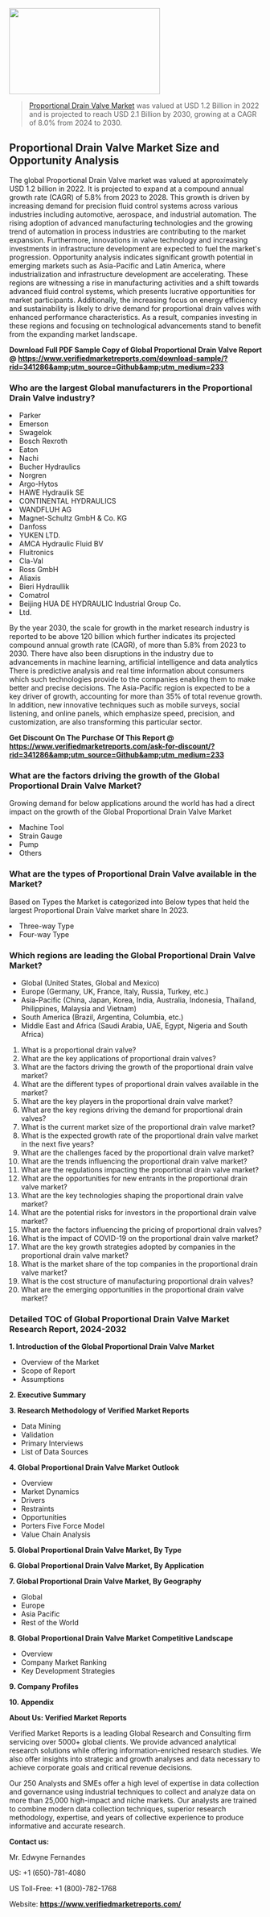 
<img src="https://ffe5etoiles.com/wp-content/uploads/2024/12/MST1-300x171.png" alt="" width="300" height="171" class="alignnone size-medium wp-image-20088" /><blockquote><p><p><a href="https://www.verifiedmarketreports.com/download-sample/?rid=341286&utm_source=Github&utm_medium=233" target="_blank">Proportional Drain Valve Market</a> was valued at USD 1.2 Billion in 2022 and is projected to reach USD 2.1 Billion by 2030, growing at a CAGR of 8.0% from 2024 to 2030.</p></blockquote><p><h2>Proportional Drain Valve Market Size and Opportunity Analysis</h2> The global Proportional Drain Valve market was valued at approximately USD 1.2 billion in 2022. It is projected to expand at a compound annual growth rate (CAGR) of 5.8% from 2023 to 2028. This growth is driven by increasing demand for precision fluid control systems across various industries including automotive, aerospace, and industrial automation. The rising adoption of advanced manufacturing technologies and the growing trend of automation in process industries are contributing to the market expansion. Furthermore, innovations in valve technology and increasing investments in infrastructure development are expected to fuel the market's progression. Opportunity analysis indicates significant growth potential in emerging markets such as Asia-Pacific and Latin America, where industrialization and infrastructure development are accelerating. These regions are witnessing a rise in manufacturing activities and a shift towards advanced fluid control systems, which presents lucrative opportunities for market participants. Additionally, the increasing focus on energy efficiency and sustainability is likely to drive demand for proportional drain valves with enhanced performance characteristics. As a result, companies investing in these regions and focusing on technological advancements stand to benefit from the expanding market landscape. </p><p class=""><strong>Download Full PDF Sample Copy of Global Proportional Drain Valve Report @ <a href="https://www.verifiedmarketreports.com/download-sample/?rid=341286&amp;utm_source=Github&amp;utm_medium=233" target="_blank">https://www.verifiedmarketreports.com/download-sample/?rid=341286&amp;utm_source=Github&amp;utm_medium=233</a></strong></p><h3 id="" class="">Who are the largest Global manufacturers in the Proportional Drain Valve industry?</h3><p><li>Parker</li><li> Emerson</li><li> Swagelok</li><li> Bosch Rexroth</li><li> Eaton</li><li> Nachi</li><li> Bucher Hydraulics</li><li> Norgren</li><li> Argo-Hytos</li><li> HAWE Hydraulik SE</li><li> CONTINENTAL HYDRAULICS</li><li> WANDFLUH AG</li><li> Magnet-Schultz GmbH & Co. KG</li><li> Danfoss</li><li> YUKEN LTD.</li><li> AMCA Hydraulic Fluid BV</li><li> Fluitronics</li><li> Cla-Val</li><li> Ross GmbH</li><li> Aliaxis</li><li> Bieri Hydraullik</li><li> Comatrol</li><li> Beijing HUA DE HYDRAULIC Industrial Group Co.</li><li> Ltd.</li></p><div class=""><div class="" dir="" data-message-author-role="" data-message-id="" data-message-model-slug=""><div class=""><div class=""><div class=""><div class="" dir="" data-message-author-role="" data-message-id="" data-message-model-slug=""><div class=""><div class=""><p>By the year 2030, the scale for growth in the market research industry is reported to be above 120 billion which further indicates its projected compound annual growth rate (CAGR), of more than 5.8% from 2023 to 2030. There have also been disruptions in the industry due to advancements in machine learning, artificial intelligence and data analytics There is predictive analysis and real time information about consumers which such technologies provide to the companies enabling them to make better and precise decisions. The Asia-Pacific region is expected to be a key driver of growth, accounting for more than 35% of total revenue growth. In addition, new innovative techniques such as mobile surveys, social listening, and online panels, which emphasize speed, precision, and customization, are also transforming this particular sector.</p><p><strong>Get Discount On The Purchase Of This Report @&nbsp; <a href="https://www.verifiedmarketreports.com/ask-for-discount/?rid=341286&amp;utm_source=Github&amp;utm_medium=233" target="_blank">https://www.verifiedmarketreports.com/ask-for-discount/?rid=341286&amp;utm_source=Github&amp;utm_medium=233</a></strong></p></div></div></div></div></div></div></div></div><h3 id="" class="">What are the factors driving the growth of the Global Proportional Drain Valve Market?</h3><p id="" class="">Growing demand for below applications around the world has had a direct impact on the growth of the Global Proportional Drain Valve Market</p><p id="" class=""><li>Machine Tool</li><li> Strain Gauge</li><li> Pump</li><li> Others</li></p><h3 id="" class="">What are the types of Proportional Drain Valve available in the Market?</h3><p id="" class="">Based on Types the Market is categorized into Below types that held the largest Proportional Drain Valve market share In 2023.</p><p id="" class=""><li>Three-way Type</li><li> Four-way Type</li></p><h3 id="" class="">Which regions are leading the Global Proportional Drain Valve Market?</h3><ul><li>Global (United States, Global and Mexico)</li><li>Europe (Germany, UK, France, Italy, Russia, Turkey, etc.)</li><li>Asia-Pacific (China, Japan, Korea, India, Australia, Indonesia, Thailand, Philippines, Malaysia and Vietnam)</li><li>South America (Brazil, Argentina, Columbia, etc.)</li><li>Middle East and Africa (Saudi Arabia, UAE, Egypt, Nigeria and South Africa)</li></ul><p><ol> <li>What is a proportional drain valve?</li> <li>What are the key applications of proportional drain valves?</li> <li>What are the factors driving the growth of the proportional drain valve market?</li> <li>What are the different types of proportional drain valves available in the market?</li> <li>What are the key players in the proportional drain valve market?</li> <li>What are the key regions driving the demand for proportional drain valves?</li> <li>What is the current market size of the proportional drain valve market?</li> <li>What is the expected growth rate of the proportional drain valve market in the next five years?</li> <li>What are the challenges faced by the proportional drain valve market?</li> <li>What are the trends influencing the proportional drain valve market?</li> <li>What are the regulations impacting the proportional drain valve market?</li> <li>What are the opportunities for new entrants in the proportional drain valve market?</li> <li>What are the key technologies shaping the proportional drain valve market?</li> <li>What are the potential risks for investors in the proportional drain valve market?</li> <li>What are the factors influencing the pricing of proportional drain valves?</li> <li>What is the impact of COVID-19 on the proportional drain valve market?</li> <li>What are the key growth strategies adopted by companies in the proportional drain valve market?</li> <li>What is the market share of the top companies in the proportional drain valve market?</li> <li>What is the cost structure of manufacturing proportional drain valves?</li> <li>What are the emerging opportunities in the proportional drain valve market?</li></ol></p><h3 id="" class="">Detailed TOC of Global Proportional Drain Valve Market Research Report, 2024-2032</h3><p id="" class=""><strong>1. Introduction of the Global Proportional Drain Valve Market</strong></p><ul><li>Overview of the Market</li><li>Scope of Report</li><li>Assumptions</li></ul><p id="" class=""><strong>2. Executive Summary</strong></p><p id="" class=""><strong>3. Research Methodology of&nbsp;Verified Market Reports</strong></p><ul><li>Data Mining</li><li>Validation</li><li>Primary Interviews</li><li>List of Data Sources</li></ul><p id="" class=""><strong>4. Global Proportional Drain Valve Market Outlook</strong></p><ul><li>Overview</li><li>Market Dynamics</li><li>Drivers</li><li>Restraints</li><li>Opportunities</li><li>Porters Five Force Model</li><li>Value Chain Analysis</li></ul><p id="" class=""><strong>5. Global Proportional Drain Valve Market, By&nbsp;Type</strong></p><p id="" class=""><strong>6. Global Proportional Drain Valve Market, By Application</strong></p><p id="" class=""><strong>7. Global Proportional Drain Valve Market, By Geography</strong></p><ul><li>Global</li><li>Europe</li><li>Asia Pacific</li><li>Rest of the World</li></ul><p id="" class=""><strong>8. Global Proportional Drain Valve Market Competitive Landscape</strong></p><ul><li>Overview</li><li>Company Market Ranking</li><li>Key Development Strategies</li></ul><p id="" class=""><strong>9. Company Profiles</strong></p><p id="" class=""><strong>10. Appendix</strong></p><p id="" class=""><strong>About Us: Verified Market Reports</strong></p><p id="" class="">Verified Market Reports is a leading Global Research and Consulting firm servicing over 5000+ global clients. We provide advanced analytical research solutions while offering information-enriched research studies. We also offer insights into strategic and growth analyses and data necessary to achieve corporate goals and critical revenue decisions.</p><p id="" class="">Our 250 Analysts and SMEs offer a high level of expertise in data collection and governance using industrial techniques to collect and analyze data on more than 25,000 high-impact and niche markets. Our analysts are trained to combine modern data collection techniques, superior research methodology, expertise, and years of collective experience to produce informative and accurate research.</p><p id="" class=""><strong>Contact us:</strong></p><p id="" class="">Mr. Edwyne Fernandes</p><p id="" class="">US: +1 (650)-781-4080</p><p id="" class="">US Toll-Free: +1 (800)-782-1768</p><p id="" class="">Website: <a target="" data-test-app-aware-link=""><strong>https://www.verifiedmarketreports.com/</strong></a></p>
